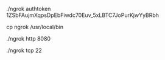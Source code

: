 ./ngrok authtoken 1ZSbFAujmXqpsDpEbFiwdc70Euv_5xLBTC7JoPurKjwYyBRbh

  

cp ngrok /usr/local/bin

  

./ngrok http 8080

./ngrok tcp 22